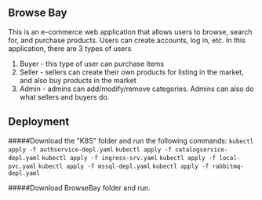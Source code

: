 ## Browse Bay
This is an e-commerce web application that allows users to browse, search for, and purchase products. Users can create accounts, log in, etc. In this application, there are 3 types of users

1. Buyer - this type of user can purchase items
2. Seller - sellers can create their own products for listing in the market, and also buy products in the market
3. Admin - admins can add/modify/remove categories. Admins can also do what sellers and buyers do.

## Deployment
#####Download the "K8S" folder and run the following commands:
`kubectl apply -f authservice-depl.yaml`
`kubectl apply -f catalogservice-depl.yaml`
`kubectl apply -f ingress-srv.yaml`
`kubectl apply -f local-pvc.yaml`
`kubectl apply -f mssql-depl.yaml`
`kubectl apply -f rabbitmq-depl.yaml`

#####Download BrowseBay folder and run.
